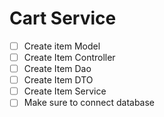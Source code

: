 # Cart Service

- [ ] Create item Model
- [ ] Create Item Controller
- [ ] Create Item Dao
- [ ] Create Item DTO
- [ ] Create Item Service
- [ ] Make sure to connect database